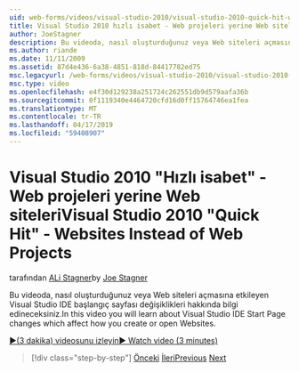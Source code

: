 ```yaml
---
uid: web-forms/videos/visual-studio-2010/visual-studio-2010-quick-hit-websites-instead-of-web-projects
title: Visual Studio 2010 hızlı isabet - Web projeleri yerine Web siteleri | Microsoft Docs
author: JoeStagner
description: Bu videoda, nasıl oluşturduğunuz veya Web siteleri açmasına etkileyen Visual Studio IDE başlangıç sayfası değişiklikleri hakkında bilgi edineceksiniz.
ms.author: riande
ms.date: 11/11/2009
ms.assetid: 87d4e436-6a38-4851-818d-84417782ed75
msc.legacyurl: /web-forms/videos/visual-studio-2010/visual-studio-2010-quick-hit-websites-instead-of-web-projects
msc.type: video
ms.openlocfilehash: e4f30d129238a251724c262551db9d579aafa36b
ms.sourcegitcommit: 0f1119340e4464720cfd16d0ff15764746ea1fea
ms.translationtype: MT
ms.contentlocale: tr-TR
ms.lasthandoff: 04/17/2019
ms.locfileid: "59408907"
---
```

# <a name="visual-studio-2010-quick-hit---websites-instead-of-web-projects"></a><span data-ttu-id="c878f-103">Visual Studio 2010 "Hızlı isabet" - Web projeleri yerine Web siteleri</span><span class="sxs-lookup"><span data-stu-id="c878f-103">Visual Studio 2010 "Quick Hit" - Websites Instead of Web Projects</span></span>

<span data-ttu-id="c878f-104">tarafından [ALi Stagner](https://github.com/JoeStagner)</span><span class="sxs-lookup"><span data-stu-id="c878f-104">by [Joe Stagner](https://github.com/JoeStagner)</span></span>

<span data-ttu-id="c878f-105">Bu videoda, nasıl oluşturduğunuz veya Web siteleri açmasına etkileyen Visual Studio IDE başlangıç sayfası değişiklikleri hakkında bilgi edineceksiniz.</span><span class="sxs-lookup"><span data-stu-id="c878f-105">In this video you will learn about Visual Studio IDE Start Page changes which affect how you create or open Websites.</span></span> 

[<span data-ttu-id="c878f-106">&#9654;(3 dakika) videosunu izleyin</span><span class="sxs-lookup"><span data-stu-id="c878f-106">&#9654; Watch video (3 minutes)</span></span>](https://channel9.msdn.com/Blogs/ASP-NET-Site-Videos/visual-studio-2010-quick-hit-websites-instead-of-web-projects)

> [!div class="step-by-step"]
> <span data-ttu-id="c878f-107">[Önceki](visual-studio-2010-quick-hit-new-multi-targeting.md)
> [İleri](visual-studio-2010-quick-hit-snippets-intellisense.md)</span><span class="sxs-lookup"><span data-stu-id="c878f-107">[Previous](visual-studio-2010-quick-hit-new-multi-targeting.md)
[Next](visual-studio-2010-quick-hit-snippets-intellisense.md)</span></span>
